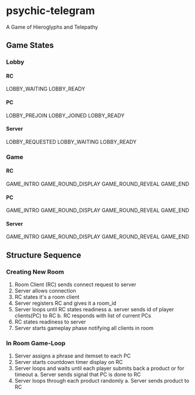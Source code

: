# psychic-telegram
A Game of Hieroglyphs and Telepathy


## Game States
### Lobby
#### RC
LOBBY_WAITING
LOBBY_READY

#### PC
LOBBY_PREJOIN
LOBBY_JOINED
LOBBY_READY

#### Server
LOBBY_REQUESTED
LOBBY_WAITING
LOBBY_READY

### Game
#### RC
GAME_INTRO
GAME_ROUND_DISPLAY
GAME_ROUND_REVEAL
GAME_END

#### PC
GAME_INTRO
GAME_ROUND_DISPLAY
GAME_ROUND_REVEAL
GAME_END

#### Server
GAME_INTRO
GAME_ROUND_DISPLAY
GAME_ROUND_REVEAL
GAME_END

## Structure Sequence

### Creating New Room
1. Room Client (RC) sends connect request to server
2. Server allows connection
3. RC states it's a room client
4. Server registers RC and gives it a room_id
5. Server loops until RC states readiness
   a. server sends id of player clients(PC) to RC
   b. RC responds with list of current PCs
6. RC states readiness to server
7. Server starts gameplay phase notifying all clients in room

### In Room Game-Loop
1. Server assigns a phrase and itemset to each PC
2. Server starts countdown timer display on RC
3. Server loops and waits until each player submits back a product or for
   timeout
    a. Server sends signal that PC is done to RC
4. Server loops through each product randomly
    a. Server sends product to RC
